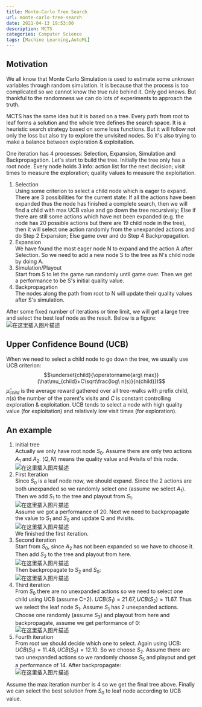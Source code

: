 ```yaml
---
title: Monte-Carlo Tree Search
url: monte-carlo-tree-search
date: 2021-04-13 19:53:00
description: MCTS
categories: Computer Science
tags: [Machine Learning,AutoML]
---
```


## Motivation
We all know that Monte Carlo Simulation is used to estimate some unknown variables through random simulation. It is because that the process is too complicated so we cannot know the true rule behind it. Only god knows. But thankful to the randomness we can do lots of experiments to approach the truth.

MCTS has the same idea but it is based on a tree. Every path from root to leaf forms a solution and the whole tree defines the search space. It is a heuristic search strategy based on some loss functions. But it will follow not only the loss but also try to explore the unvisited nodes. So it's also trying to make a balance between exploration & exploitation.

One iteration has 4 processes: Selection, Expansion, Simulation and Backpropagation. Let's start to build the tree.
Initially the tree only has a root node. Every node holds 3 info: action list for the next decision; visit times to measure the exploration; quality values to measure the exploitation.

 1. Selection  
Using some criterion to select a child node which is eager to expand. There are 3 possibilities for the current state:
If all the actions have been expanded thus the node has finished a complete search, then we will find a child with max UCB value and go down the tree recursively;
Else if there are still some actions which have not been expanded (e.g. the node has 20 possible actions but there are 19 child node in the tree), then it will select one action randomly from the unexpanded actions and do Step 2 Expansion;
Else game over and do Step 4 Backpropagation.
 2. Expansion  
We have found the most eager node N to expand and the action A after Selection. So we need to add a new node S to the tree as N's child node by doing A.
 3. Simulation/Playout  
Start from S to let the game run randomly until game over. Then we get a performance to be S's initial quality value.
 4. Backpropagation  
The nodes along the path from root to N will update their quality values after S's simulation.

After some fixed number of iterations or time limit, we will get a large tree and select the best leaf node as the result. Below is a figure:
![在这里插入图片描述](https://img-blog.csdnimg.cn/20210404201349819.png)

## Upper Confidence Bound (UCB)
When we need to select a child node to go down the tree, we usually use UCB criterion:
$$\underset{child}{\operatorname{arg\ max}}(\hat\mu_{child}+C\sqrt\frac{log\ n(s)}{n(child)})$$
$\hat\mu_{child}$ is the average reward gathered over all tree-walks with prefix child, $n(s)$ the number of the parent's visits and $C$ is constant controlling exploration & exploitation. UCB tends to select a node with high quality value (for exploitation) and relatively low visit times (for exploration).

## An example
 1. Initial tree  
Actually we only have root node $S_0$. Assume there are only two actions $A_1$ and $A_2$. $(Q,N)$ means the quality value and #visits of this node.  
![在这里插入图片描述](https://img-blog.csdnimg.cn/20210519201721793.png)
 2. First Iteration  
Since $S_0$ is a leaf node now, we should expand. Since the 2 actions are both unexpanded so we randomly select one (assume we select $A_1$). Then we add $S_1$ to the tree and playout from $S_1$.  
![在这里插入图片描述](https://img-blog.csdnimg.cn/20210519202838706.png)  
Assume we got a performance of 20. Next we need to backpropagate the value to $S_1$ and $S_0$ and update Q and #visits.  
![在这里插入图片描述](https://img-blog.csdnimg.cn/20210519203559429.png)  
We finished the first iteration.
 3. Second iteration  
Start from $S_0$, since $A_2$ has not been expanded so we have to choose it. Then add $S_2$ to the tree and playout from here.  
![在这里插入图片描述](https://img-blog.csdnimg.cn/2021051921175522.png)  
Then backpropagate to $S_2$ and $S_0$:  
![在这里插入图片描述](https://img-blog.csdnimg.cn/20210519212028325.png)
 4. Third iteration  
From $S_0$ there are no unexpanded actions so we need to select one child using UCB (assume C=2). $UCB(S_1)=21.67,UCB(S_2)=11.67$. Thus we select the leaf node $S_1$. Assume $S_1$ has 2 unexpanded actions.  
Choose one randomly (assume $S_3$) and playout from here and backpropagate, assume we get performance of 0:  
![在这里插入图片描述](https://img-blog.csdnimg.cn/20210519212745377.png)
 5. Fourth iteration  
From root we should decide which one to select. Again using UCB: $UCB(S_1)=11.48,UCB(S_2)=12.10$. So we choose $S_2$. Assume there are two unexpanded actions so we randomly choose $S_5$ and playout and get a performance of 14. After backpropagate:  
![在这里插入图片描述](https://img-blog.csdnimg.cn/20210519213431456.png)

Assume the max iteration number is 4 so we get the final tree above.
Finally we can select the best solution from $S_0$ to leaf node according to UCB value.
